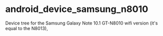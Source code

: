 # android_device_samsung_n8010
Device tree for the Samsung Galaxy Note 10.1 GT-N8010 wifi version (it's equal to the N8013),

